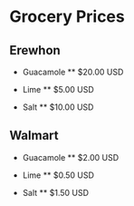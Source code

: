 # Grocery Prices

## Erewhon

* Guacamole
** $20.00 USD

* Lime
** $5.00 USD

* Salt
** $10.00 USD

## Walmart

* Guacamole
** $2.00 USD

* Lime
** $0.50 USD

* Salt
** $1.50 USD
